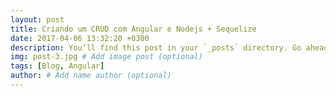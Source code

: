 ```yaml
---
layout: post
title: Criando um CRUD com Angular e Nodejs + Sequelize
date: 2017-04-06 13:32:20 +0300
description: You’ll find this post in your `_posts` directory. Go ahead and edit it and re-build the site to see your changes. # Add post description (optional)
img: post-3.jpg # Add image post (optional)
tags: [Blog, Angular]
author: # Add name author (optional)
---
```

